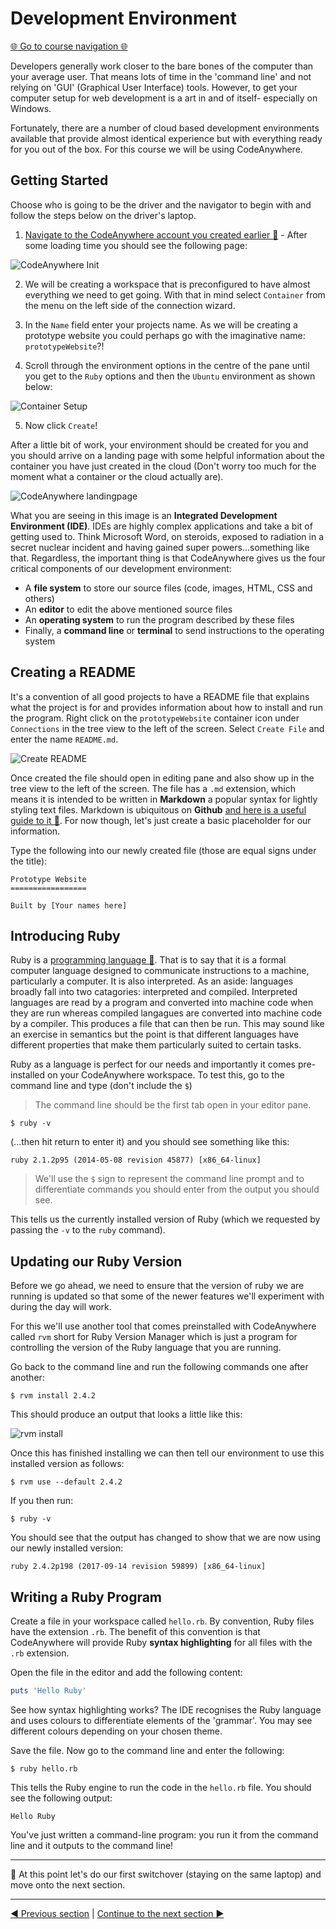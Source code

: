 Development Environment
=======================

[:globe_with_meridians: Go to course navigation :globe_with_meridians:](../navigation.md)

Developers generally work closer to the bare bones of the computer than your average user. That means lots of time in the 'command line' and not relying on 'GUI' (Graphical User Interface) tools. However, to get your computer setup for web development is a art in and of itself- especially on Windows.

Fortunately, there are a number of cloud based development environments available that provide almost identical experience but with everything ready for you out of the box. For this course we will be using CodeAnywhere.

Getting Started
---------------

Choose who is going to be the driver and the navigator to begin with and follow the steps below on the driver's laptop.

1. [Navigate to the CodeAnywhere account you created earlier :link:](https://codeanywhere.com/editor/) - After some loading time you should see the following page:

![CodeAnywhere Init](../images/codeAnywhereInit.png)

2. We will be creating a workspace that is preconfigured to have almost everything we need to get going. With that in mind select `Container` from the menu on the left side of the connection wizard.

3. In the `Name` field enter your projects name. As we will be creating a prototype website you could perhaps go with the imaginative name: `prototypeWebsite`?!

4. Scroll through the environment options in the centre of the pane until you get to the `Ruby` options and then the `Ubuntu` environment as shown below:

![Container Setup](../images/containerSetup.png)

5. Now click `Create`!

After a little bit of work, your environment should be created for you and you should arrive on a landing page with some helpful information about the container you have just created in the cloud (Don't worry too much for the moment what a container or the cloud actually are).

![CodeAnywhere landingpage](../images/codeAnywhereLandingPage.png)

What you are seeing in this image is an **Integrated Development Environment (IDE)**. IDEs are highly complex applications and take a bit of getting used to. Think Microsoft Word, on steroids, exposed to radiation in a secret nuclear incident and having gained super powers...something like that. Regardless, the important thing is that CodeAnywhere gives us the four critical components of our development environment:

 - A **file system** to store our source files (code, images, HTML, CSS and others)
 - An **editor** to edit the above mentioned source files
 - An **operating system** to run the program described by these files
 - Finally, a **command line** or **terminal** to send instructions to the operating system

Creating a README
-----------------

It's a convention of all good projects to have a README file that explains what the project is for and provides information about how to install and run the program. Right click on the `prototypeWebsite` container icon under `Connections` in the tree view to the left of the screen. Select `Create File` and enter the name `README.md`.

![Create README](../images/createReadme.png)

Once created the file should open in editing pane and also show up in the tree view to the left of the screen. The file has a `.md` extension, which means it is intended to be written in **Markdown** a popular syntax for lightly styling text files. Markdown is ubiquitous on **Github** [and here is a useful guide to it :link:](https://github.com/adam-p/markdown-here/wiki/Markdown-Cheatsheet). For now though, let's just create a basic placeholder for our information.

Type the following into our newly created file (those are equal signs under the title):

```
Prototype Website
=================

Built by [Your names here]
```

Introducing Ruby
---------------

Ruby is a [programming language :link:](http://www.webopedia.com/TERM/P/programming_language.html). That is to say that it is a formal computer language designed to communicate instructions to a machine, particularly a computer. It is also interpreted. As an aside: languages broadly fall into two catagories: interpreted and compiled. Interpreted languages are read by a program and converted into machine code when they are run whereas compiled langagues are converted into machine code by a compiler. This produces a file that can then be run. This may sound like an exercise in semantics but the point is that different languages have different properties that make them particularly suited to certain tasks.

Ruby as a language is perfect for our needs and importantly it comes pre-installed on your CodeAnywhere workspace. To test this, go to the command line and type (don't include the `$`)

> The command line should be the first tab open in your editor pane.

```
$ ruby -v
```
(...then hit return to enter it) and you should see something like this:

```
ruby 2.1.2p95 (2014-05-08 revision 45877) [x86_64-linux]
```

> We'll use the `$` sign to represent the command line prompt and to differentiate commands you should enter from the output you should see.

This tells us the currently installed version of Ruby (which we requested by passing the `-v` to the `ruby` command).

Updating our Ruby Version
-------------------------

Before we go ahead, we need to ensure that the version of ruby we are running is updated so that some of the newer features we'll experiment with during the day will work.

For this we'll use another tool that comes preinstalled with CodeAnywhere called `rvm` short for Ruby Version Manager which is just a program for controlling the version of the Ruby language that you are running.

Go back to the command line and run the following commands one after another:

```
$ rvm install 2.4.2
```

This should produce an output that looks a little like this:

![rvm install](../images/rvmInstall.png)

Once this has finished installing we can then tell our environment to use this installed version as follows:

```
$ rvm use --default 2.4.2
```

If you then run:

```
$ ruby -v
```

You should see that the output has changed to show that we are now using our newly installed version:

```
ruby 2.4.2p198 (2017-09-14 revision 59899) [x86_64-linux]
```

Writing a Ruby Program
----------------------

Create a file in your workspace called `hello.rb`. By convention, Ruby files have the extension `.rb`. The benefit of this convention is that CodeAnywhere will provide Ruby **syntax highlighting** for all files with the `.rb` extension.

Open the file in the editor and add the following content:

```ruby
puts 'Hello Ruby'
```

See how syntax highlighting works? The IDE recognises the Ruby language and uses colours to differentiate elements of the 'grammar'. You may see different colours depending on your chosen theme.

Save the file. Now go to the command line and enter the following:

```
$ ruby hello.rb
```

This tells the Ruby engine to run the code in the `hello.rb` file. You should see the following output:

```
Hello Ruby
```

You've just written a command-line program: you run it from the command line and it outputs to the command line!

---------

:twisted_rightwards_arrows: At this point let's do our first switchover (staying on the same laptop) and move onto the next section.

--------
[:arrow_backward: Previous section](./section0.md) | [Continue to the next section :arrow_forward:](./section2.md)

